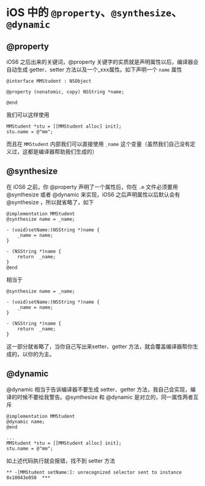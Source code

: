 # iOS 中的 `@property`、`@synthesize`、`@dynamic`
## @property
iOS6 之后出来的关键词，@property 关键字的实质就是声明属性以后，编译器会自动生成 getter、setter 方法以及一个_xxx属性。如下声明一个 `name` 属性
```objc
@interface MMStudent : NSObject

@property (nonatomic, copy) NSString *name;

@end
```
我们可以这样使用
```objc
MMStudent *stu = [[MMStudent alloc] init];
stu.name = @"mm";
```
而且在 `MMStudent` 内部我们可以直接使用 `_name` 这个变量（虽然我们自己没有定义过，这都是编译器帮助我们生成的）
## @synthesize
在 iOS6 之前，你 @property 声明了一个属性后，你在 `.m` 文件必须要用 @synthesize  或者 @dynamic 来实现，iOS6 之后声明属性以后默认会有 @synthesize ，所以就省略了，如下
```objc
@implementation MMStudent
@synthesize name = _name;

- (void)setName:(NSString *)name {
    _name = name;
}

- (NSString *)name {
    return  _name;
}
@end
```
相当于
```objc
@synthesize name = _name;

- (void)setName:(NSString *)name {
    _name = name;
}

- (NSString *)name {
    return  _name;
}
```
这一部分就省略了，当你自己写出来setter、getter 方法，就会覆盖编译器帮你生成的，以你的为主。

## @dynamic
@dynamic 相当于告诉编译器不要生成 setter、getter 方法，我自己会实现，编译的时候不要给我警告。@synthesize 和 @dynamic 是对立的，同一属性两者互斥
```objc
@implementation MMStudent
@dynamic name;
@end

...
MMStudent *stu = [[MMStudent alloc] init];
stu.name = @"mm";
```
如上述代码执行就会报错，找不到 setter 方法
```objc
** -[MMStudent setName:]: unrecognized selector sent to instance 0x10043e050  ***
```
